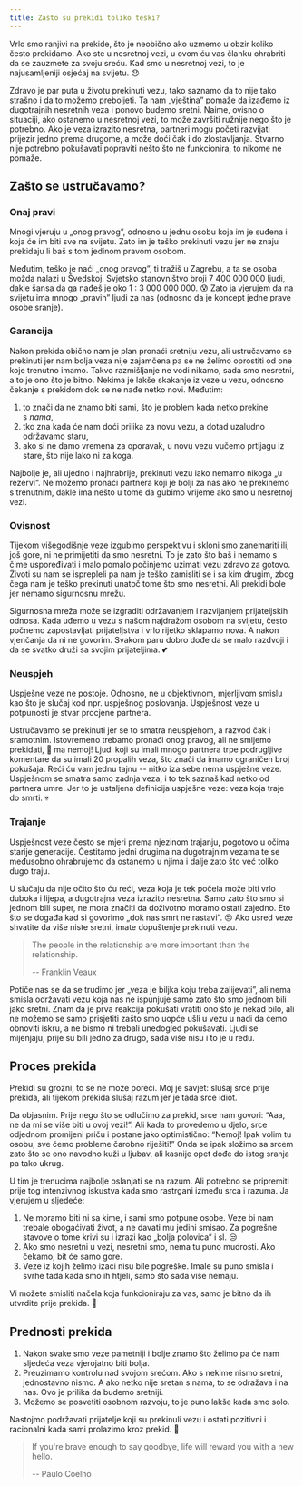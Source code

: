 ```yaml
---
title: Zašto su prekidi toliko teški?
---
```


Vrlo smo ranjivi na prekide, što je neobično ako uzmemo u obzir koliko često prekidamo. Ako ste u nesretnoj vezi, u ovom ću vas članku ohrabriti da se zauzmete za svoju sreću. Kad smo u nesretnoj vezi, to je najusamljeniji osjećaj na svijetu. 😞

Zdravo je par puta u životu prekinuti vezu, tako saznamo da to nije tako strašno i da to možemo preboljeti. Ta nam „vještina” pomaže da izađemo iz dugotrajnih nesretnih veza i ponovo budemo sretni. Naime, ovisno o situaciji, ako ostanemo u nesretnoj vezi, to može završiti ružnije nego što je potrebno. Ako je veza izrazito nesretna, partneri mogu početi razvijati prijezir jedno prema drugome, a može doći čak i do zlostavljanja. Stvarno nije potrebno pokušavati popraviti nešto što ne funkcionira, to nikome ne pomaže.

## Zašto se ustručavamo?

### Onaj pravi

Mnogi vjeruju u „onog pravog”, odnosno u jednu osobu koja im je suđena i koja će im biti sve na svijetu. Zato im je teško prekinuti vezu jer ne znaju prekidaju li baš s tom jedinom pravom osobom.

Međutim, teško je naći „onog pravog”, ti tražiš u Zagrebu, a ta se osoba možda nalazi u Švedskoj. Svjetsko stanovništvo broji 7 400 000 000 ljudi, dakle šansa da ga nađeš je oko 1 : 3 000 000 000. 😰 Zato ja vjerujem da na svijetu ima mnogo „pravih” ljudi za nas (odnosno da je koncept jedne prave osobe sranje).

### Garancija

Nakon prekida obično nam je plan pronaći sretniju vezu, ali ustručavamo se prekinuti jer nam bolja veza nije zajamčena pa se ne želimo oprostiti od one koje trenutno imamo. Takvo razmišljanje ne vodi nikamo, sada smo nesretni, a to je ono što je bitno. Nekima je lakše skakanje iz veze u vezu, odnosno čekanje s prekidom dok se ne nađe netko novi. Međutim:

1. to znači da ne znamo biti sami, što je problem kada netko prekine s _nama_,
2. tko zna kada će nam doći prilika za novu vezu, a dotad uzaludno održavamo staru,
3. ako si ne damo vremena za oporavak, u novu vezu vučemo prtljagu iz stare, što nije lako ni za koga.

Najbolje je, ali ujedno i najhrabrije, prekinuti vezu iako nemamo nikoga „u rezervi“. Ne možemo pronaći partnera koji je bolji za nas ako ne prekinemo s trenutnim, dakle ima nešto u tome da gubimo vrijeme ako smo u nesretnoj vezi.

### Ovisnost

Tijekom višegodišnje veze izgubimo perspektivu i skloni smo zanemariti ili, još gore, ni ne primijetiti da smo nesretni. To je zato što baš i nemamo s čime uspoređivati i malo pomalo počinjemo uzimati vezu zdravo za gotovo. Životi su nam se isprepleli pa nam je teško zamisliti se i sa kim drugim, zbog čega nam je teško prekinuti unatoč tome što smo nesretni. Ali prekidi bole jer nemamo sigurnosnu mrežu.

Sigurnosna mreža može se izgraditi održavanjem i razvijanjem prijateljskih odnosa. Kada uđemo u vezu s našom najdražom osobom na svijetu, često počnemo zapostavljati prijateljstva i vrlo rijetko sklapamo nova. A nakon vjenčanja da ni ne govorim. Svakom paru dobro dođe da se malo razdvoji i da se svatko druži sa svojim prijateljima. 💕

### Neuspjeh

Uspješne veze ne postoje. Odnosno, ne u objektivnom, mjerljivom smislu kao što je slučaj kod npr. uspješnog poslovanja. Uspješnost veze u potpunosti je stvar procjene partnera.

Ustručavamo se prekinuti jer se to smatra neuspjehom, a razvod čak i sramotnim. Istovremeno trebamo pronaći onog pravog, ali ne smijemo prekidati, 🤔 ma nemoj! Ljudi koji su imali mnogo partnera trpe podrugljive komentare da su imali 20 propalih veza, što znači da imamo ograničen broj pokušaja. Reći ću vam jednu tajnu -- nitko iza sebe nema uspješne veze. Uspješnom se smatra samo zadnja veza, i to tek saznaš kad netko od partnera umre. Jer to je ustaljena definicija uspješne veze: veza koja traje do smrti. 💀

### Trajanje

Uspješnost veze često se mjeri prema njezinom trajanju, pogotovo u očima starije generacije. Čestitamo jedni drugima na dugotrajnim vezama te se međusobno ohrabrujemo da ostanemo u njima i dalje zato što već toliko dugo traju.

U slučaju da nije očito što ću reći, veza koja je tek počela može biti vrlo duboka i lijepa, a dugotrajna veza izrazito nesretna. Samo zato što smo si jednom bili super, ne mora značiti da doživotno moramo ostati zajedno. Eto što se događa kad si govorimo „dok nas smrt ne rastavi”. 😒 Ako usred veze shvatite da više niste sretni, imate dopuštenje prekinuti vezu.

> The people in the relationship are more important than the relationship.
>
> -- Franklin Veaux

Potiče nas se da se trudimo jer „veza je biljka koju treba zalijevati”, ali nema smisla održavati vezu koja nas ne ispunjuje samo zato što smo jednom bili jako sretni. Znam da je prva reakcija pokušati vratiti ono što je nekad bilo, ali ne možemo se samo prisjetiti zašto smo uopće ušli u vezu u nadi da ćemo obnoviti iskru, a ne bismo ni trebali unedogled pokušavati. Ljudi se mijenjaju, prije su bili jedno za drugo, sada više nisu i to je u redu.

## Proces prekida

Prekidi su grozni, to se ne može poreći. Moj je savjet: slušaj srce prije prekida, ali tijekom prekida slušaj razum jer je tada srce idiot.

Da objasnim. Prije nego što se odlučimo za prekid, srce nam govori: “Aaa, ne da mi se više biti u ovoj vezi!”. Ali kada to provedemo u djelo, srce odjednom promijeni priču i postane jako optimistično: “Nemoj! Ipak volim tu osobu, sve ćemo probleme čarobno riješiti!” Onda se ipak složimo sa srcem zato što se ono navodno kuži u ljubav, ali kasnije opet dođe do istog sranja pa tako ukrug.

U tim je trenucima najbolje oslanjati se na razum. Ali potrebno se pripremiti prije tog intenzivnog iskustva kada smo rastrgani između srca i razuma. Ja vjerujem u sljedeće:

1. Ne moramo biti ni sa kime, i sami smo potpune osobe. Veze bi nam trebale obogaćivati život, a ne davati mu jedini smisao. Za pogrešne stavove o tome krivi su i izrazi kao „bolja polovica“ i sl. 😒
2. Ako smo nesretni u vezi, nesretni smo, nema tu puno mudrosti. Ako čekamo, bit će samo gore.
3. Veze iz kojih želimo izaći nisu bile pogreške. Imale su puno smisla i svrhe tada kada smo ih htjeli, samo što sada više nemaju.

Vi možete smisliti načela koja funkcioniraju za vas, samo je bitno da ih utvrdite prije prekida. 💪

## Prednosti prekida

1. Nakon svake smo veze pametniji i bolje znamo što želimo pa će nam sljedeća veza vjerojatno biti bolja.
2. Preuzimamo kontrolu nad svojom srećom. Ako s nekime nismo sretni, jednostavno nismo. A ako netko nije sretan s nama, to se odražava i na nas. Ovo je prilika da budemo sretniji.
3. Možemo se posvetiti osobnom razvoju, to je puno lakše kada smo solo.

Nastojmo podržavati prijatelje koji su prekinuli vezu i ostati pozitivni i racionalni kada sami prolazimo kroz prekid. 🎉

> If you're brave enough to say goodbye, life will reward you with a new hello.
>
> -- Paulo Coelho
